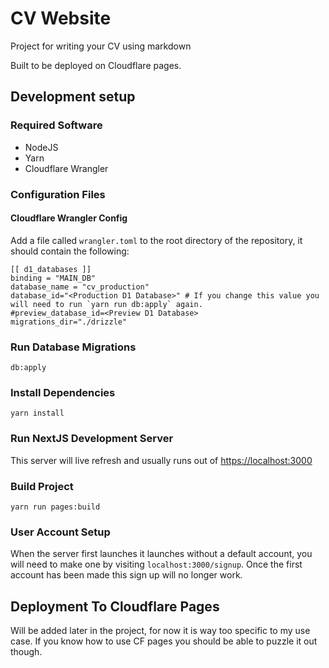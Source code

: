 # CV Website

Project for writing your CV using markdown

Built to be deployed on Cloudflare pages.

## Development setup

### Required Software

- NodeJS
- Yarn
- Cloudflare Wrangler

### Configuration Files

#### Cloudflare Wrangler Config

Add a file called `wrangler.toml` to the root directory of the repository, it should contain the following:

```
[[ d1_databases ]]
binding = "MAIN_DB"
database_name = "cv_production"
database_id="<Production D1 Database>" # If you change this value you will need to run `yarn run db:apply` again.
#preview_database_id=<Preview D1 Database>
migrations_dir="./drizzle"
```

### Run Database Migrations

```
db:apply
```

### Install Dependencies

```
yarn install
```

### Run NextJS Development Server

This server will live refresh and usually runs out of [https://localhost:3000](https://localhost:3000)

### Build Project

```
yarn run pages:build
```

### User Account Setup

When the server first launches it launches without a default account, you will need to make one by visiting `localhost:3000/signup`. Once the first account has been made this sign up will no longer work.

## Deployment To Cloudflare Pages

Will be added later in the project, for now it is way too specific to my use case. If you know how to use CF pages you should be able to puzzle it out though.

